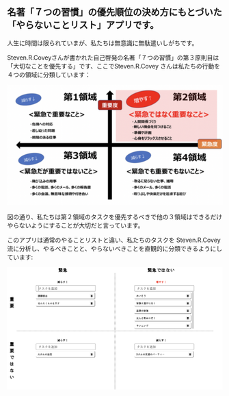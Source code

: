 ## 名著「７つの習慣」の優先順位の決め方にもとづいた「やらないことリスト」アプリです。

人生に時間は限られていまが、私たちは無意識に無駄遣いしがちです。

Steven.R.Coveyさんが書かれた自己啓発の名著「７つの習慣」の第３原則目は「大切なことを優先する」です、ここでSteven.R.Covey さんは私たちの行動を４つの領域に分類しています：

![image](./public/%EF%BC%94%E9%A0%98%E5%9F%9F.png)

図の通り、私たちは第２領域のタスクを優先するべきで他の３領域はできるだけやらないようにすることが大切だと言っています。

このアプリは通常のやることリストと違い、私たちのタスクを Steven.R.Covey 流に分析し、やるべきことと、やらないべきことを直観的に分類できるようにしています:

![image](./public/%E3%82%A2%E3%83%97%E3%83%AA%E3%81%AE%E3%82%A4%E3%83%A1%E3%83%BC%E3%82%B8.png)
